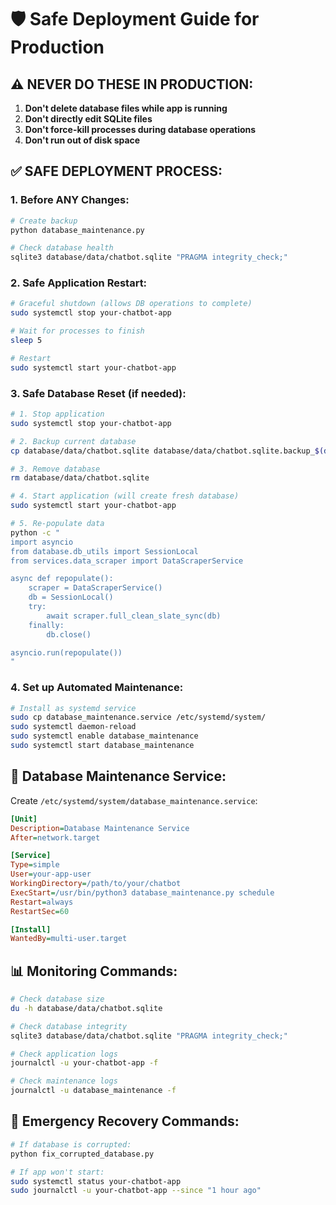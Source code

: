 # 🛡️ Safe Deployment Guide for Production

## ⚠️ NEVER DO THESE IN PRODUCTION:

1. **Don't delete database files while app is running**
2. **Don't directly edit SQLite files**
3. **Don't force-kill processes during database operations**
4. **Don't run out of disk space**

## ✅ SAFE DEPLOYMENT PROCESS:

### 1. Before ANY Changes:
```bash
# Create backup
python database_maintenance.py

# Check database health
sqlite3 database/data/chatbot.sqlite "PRAGMA integrity_check;"
```

### 2. Safe Application Restart:
```bash
# Graceful shutdown (allows DB operations to complete)
sudo systemctl stop your-chatbot-app

# Wait for processes to finish
sleep 5

# Restart
sudo systemctl start your-chatbot-app
```

### 3. Safe Database Reset (if needed):
```bash
# 1. Stop application
sudo systemctl stop your-chatbot-app

# 2. Backup current database
cp database/data/chatbot.sqlite database/data/chatbot.sqlite.backup_$(date +%Y%m%d_%H%M%S)

# 3. Remove database
rm database/data/chatbot.sqlite

# 4. Start application (will create fresh database)
sudo systemctl start your-chatbot-app

# 5. Re-populate data
python -c "
import asyncio
from database.db_utils import SessionLocal
from services.data_scraper import DataScraperService

async def repopulate():
    scraper = DataScraperService()
    db = SessionLocal()
    try:
        await scraper.full_clean_slate_sync(db)
    finally:
        db.close()

asyncio.run(repopulate())
"
```

### 4. Set up Automated Maintenance:
```bash
# Install as systemd service
sudo cp database_maintenance.service /etc/systemd/system/
sudo systemctl daemon-reload
sudo systemctl enable database_maintenance
sudo systemctl start database_maintenance
```

## 🔧 Database Maintenance Service:

Create `/etc/systemd/system/database_maintenance.service`:
```ini
[Unit]
Description=Database Maintenance Service
After=network.target

[Service]
Type=simple
User=your-app-user
WorkingDirectory=/path/to/your/chatbot
ExecStart=/usr/bin/python3 database_maintenance.py schedule
Restart=always
RestartSec=60

[Install]
WantedBy=multi-user.target
```

## 📊 Monitoring Commands:

```bash
# Check database size
du -h database/data/chatbot.sqlite

# Check database integrity
sqlite3 database/data/chatbot.sqlite "PRAGMA integrity_check;"

# Check application logs
journalctl -u your-chatbot-app -f

# Check maintenance logs
journalctl -u database_maintenance -f
```

## 🚨 Emergency Recovery Commands:

```bash
# If database is corrupted:
python fix_corrupted_database.py

# If app won't start:
sudo systemctl status your-chatbot-app
sudo journalctl -u your-chatbot-app --since "1 hour ago"
```
